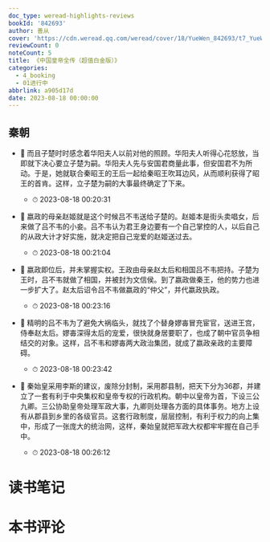 ```yaml
---
doc_type: weread-highlights-reviews
bookId: '842693'
author: 善从
cover: 'https://cdn.weread.qq.com/weread/cover/18/YueWen_842693/t7_YueWen_842693.jpg'
reviewCount: 0
noteCount: 5
title: 《中国皇帝全传（超值白金版）》
categories:
  - 4_booking
  - 01进行中
abbrlink: a905d17d
date: 2023-08-18 00:00:00
---
```



## 秦朝


- 📌 而且子楚时时感念着华阳夫人以前对他的照顾。华阳夫人听得心花怒放，当即就下决心要立子楚为嗣。华阳夫人先与安国君商量此事，但安国君不为所动。于是，她就联合秦昭王的王后一起给秦昭王吹耳边风，从而顺利获得了昭王的首肯。这样，立子楚为嗣的大事最终确定了下来。 
    - ⏱ 2023-08-18 00:20:31 

- 📌 嬴政的母亲赵姬就是这个时候吕不韦送给子楚的。赵姬本是街头卖唱女，后来做了吕不韦的小妾。吕不韦认为君王身边要有一个自己掌控的人，以后自己的从政大计才好实施，就决定把自己宠爱的赵姬送过去。 
    - ⏱ 2023-08-18 00:21:04 

- 📌 嬴政即位后，并未掌握实权。王政由母亲赵太后和相国吕不韦把持。子楚为王时，吕不韦就做了相国，并被封为文信侯。到了嬴政做秦王，他的势力也进一步扩大了。赵太后诏令吕不韦做嬴政的“仲父”，并代嬴政执政。 
    - ⏱ 2023-08-18 00:23:16 

- 📌 精明的吕不韦为了避免大祸临头，就找了个替身嫪毐冒充宦官，送进王宫，侍奉赵太后。嫪毐深得太后的宠爱，很快就身居要职了，也成了朝中官员争相结交的对象。这样，吕不韦和嫪毐两大政治集团，就成了嬴政亲政的主要障碍。 
    - ⏱ 2023-08-18 00:23:42 

- 📌 秦始皇采用李斯的建议，废除分封制，采用郡县制，把天下分为36郡，并建立了一套有利于中央集权和皇帝专权的行政机构。朝中以皇帝为首，下设三公九卿。三公协助皇帝处理军政大事，九卿则处理各方面的具体事务。地方上设有从郡县到乡里的各级官员。这套行政制度，层层控制，有利于权力的向上集中，形成了一张庞大的统治网，这样，秦始皇就把军政大权都牢牢握在自己手中。 
    - ⏱ 2023-08-18 00:26:12 

# 读书笔记


# 本书评论
